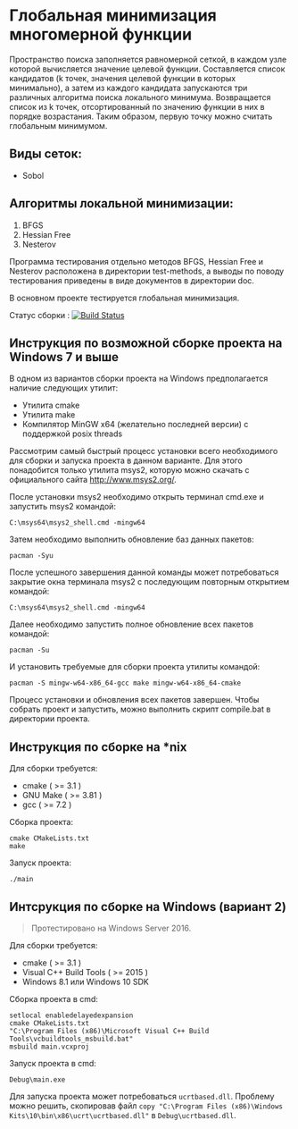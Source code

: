 # Глобальная минимизация многомерной функции

Пространство поиска заполняется равномерной сеткой, в каждом узле которой вычисляется значение целевой функции. Составляется список кандидатов (k точек, значения целевой функции в которых минимально), а затем из каждого кандидата запускаются три различных алгоритма поиска локального минимума. Возвращается список из k точек, отсортированный по значению функции в них в порядке возрастания. Таким образом, первую точку можно считать глобальным минимумом.

## Виды сеток:
* Sobol

## Алгоритмы локальной минимизации:
1. BFGS
2. Hessian Free
3. Nesterov

Программа тестирования отдельно методов BFGS, Hessian Free и Nesterov расположена в директории test-methods, а выводы по поводу тестирования приведены в виде документов в директории doc.

В основном проекте тестируется глобальная минимизация.

Статус сборки : [![Build Status](https://ci.worldfly.org/buildStatus/icon?job=Minimization-Container/Minimization-main)](https://ci.worldfly.org/job/Minimization-Container/job/Minimization-main/)

## Инструкция по возможной сборке проекта на Windows 7 и выше

В одном из вариантов сборки проекта на Windows предполагается наличие следующих утилит:
* Утилита cmake
* Утилита make
* Компилятор MinGW x64 (желательно последней версии) с поддержкой posix threads

Рассмотрим самый быстрый процесс установки всего необходимого для сборки и запуска проекта в данном варианте. Для этого понадобится только утилита msys2, которую можно скачать с официального сайта http://www.msys2.org/.

После установки msys2 необходимо открыть терминал cmd.exe и запустить msys2 командой:

    C:\msys64\msys2_shell.cmd -mingw64

Затем необходимо выполнить обновление баз данных пакетов:

    pacman -Syu

После успешного завершения данной команды может потребоваться закрытие окна терминала msys2 с последующим повторным открытием командой: 

    C:\msys64\msys2_shell.cmd -mingw64

Далее необходимо запустить полное обновление всех пакетов командой: 

    pacman -Su

И установить требуемые для сборки проекта утилиты командой:

    pacman -S mingw-w64-x86_64-gcc make mingw-w64-x86_64-cmake

Процесс установки и обновления всех пакетов завершен. Чтобы собрать проект и запустить, можно выполнить скрипт compile.bat в директории проекта.

## Инструкция по сборке на *nix

Для сборки требуется:
* cmake ( >= 3.1 )
* GNU Make ( >= 3.81 )
* gcc ( >= 7.2 )

Сборка проекта:

    cmake CMakeLists.txt
    make


Запуск проекта:

    ./main

## Интсрукция по сборке на Windows (вариант 2)

> Протестировано на Windows Server 2016.

Для сборки требуется:
* cmake ( >= 3.1 )
* Visual C++ Build Tools ( >= 2015 )
* Windows 8.1 или Windows 10 SDK

Сборка проекта в cmd:

    setlocal enabledelayedexpansion
    cmake CMakeLists.txt
    "C:\Program Files (x86)\Microsoft Visual C++ Build Tools\vcbuildtools_msbuild.bat"
    msbuild main.vcxproj
    
Запуск проекта в cmd:

    Debug\main.exe
    
Для запуска проекта может потребоваться ```ucrtbased.dll```. Проблему можно решить, скопировав файл ```copy "C:\Program Files (x86)\Windows Kits\10\bin\x86\ucrt\ucrtbased.dll"``` в ```Debug\ucrtbased.dll```.
